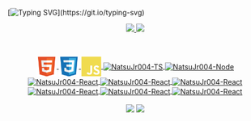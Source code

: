 
[![Typing SVG](https://readme-typing-svg.demolab.com?font=Fira+Code&weight=500&pause=1000&color=00adfe&center=true&vCenter=true&width=1000&lines=Ol%C3%A1%2C+Seja+Bem+Vindo(a);Satisfação+me+chamo+Natsu+Jr...;Amante+de+tecnologia+e+cybersecurity!)](https://git.io/typing-svg)
 
 <div align="center">
  <a href="https://github.com/NatsuJr004">
  <img height="41%"  src="https://github-readme-stats.vercel.app/api?username=natsujr004&show_icons=true&theme=algolia&include_all_commits=true&count_private=true"/>
  <img height="49%" src="https://github-readme-stats.vercel.app/api/top-langs/?username=natsujr004&layout=compact&langs_count=7&theme=algolia"/>
</div>
    
##
<div align="center"><br>
  <img align="center" alt="NatsuJr004-HTML" width="40" src="https://raw.githubusercontent.com/devicons/devicon/master/icons/html5/html5-original.svg">
  <img align="center" alt="NatsuJr004-CSS"  width="40" src="https://raw.githubusercontent.com/devicons/devicon/master/icons/css3/css3-original.svg">
  <img align="center" alt="NatsuJr004-Js"  width="40" src="https://raw.githubusercontent.com/devicons/devicon/master/icons/javascript/javascript-plain.svg">
  <img align="center" alt="NatsuJr004-TS"  width="40" src="https://cdn.jsdelivr.net/gh/devicons/devicon/icons/typescript/typescript-original.svg">
  <img align="center" alt="NatsuJr004-Node"  width="40" src="https://cdn.jsdelivr.net/gh/devicons/devicon/icons/nodejs/nodejs-original.svg">
  <img align="center" alt="NatsuJr004-React"  width="40" src="https://cdn.jsdelivr.net/gh/devicons/devicon/icons/react/react-original.svg">
  <img align="center" alt="NatsuJr004-React"  width="40" src="https://cdn.jsdelivr.net/gh/devicons/devicon@latest/icons/csharp/csharp-original.svg" />
  <img align="center" alt="NatsuJr004-React"  width="40" src="https://cdn.jsdelivr.net/gh/devicons/devicon@latest/icons/lua/lua-original.svg" />
  <img align="center" alt="NatsuJr004-React"  width="40" src="https://cdn.jsdelivr.net/gh/devicons/devicon@latest/icons/flutter/flutter-original.svg" />
  <img align="center" alt="NatsuJr004-React"  width="100" src="https://cdn.jsdelivr.net/gh/devicons/devicon@latest/icons/dart/dart-original-wordmark.svg" />
  <img align="center" alt="NatsuJr004-React"  width="100" height="50" src="https://cdn.jsdelivr.net/gh/devicons/devicon@latest/icons/discordjs/discordjs-original-wordmark.svg" />

<!-- https://cdn.jsdelivr.net/gh/devicons/devicon/icons/react/react-original.svg -->
</div>
<br>
<div align="center">
  <a href = "mailto:natsujr04@gmail.com"><img src="https://img.shields.io/badge/-Gmail-%23333?style=for-the-badge&logo=gmail&logoColor=white" target="_blank"></a>
  <a href="https://www.linkedin.com/in/eduardo-junior-46b668208/" target="_blank"><img src="https://img.shields.io/badge/-LinkedIn-%230077B5?style=for-the-badge&logo=linkedin&logoColor=white" target="_blank"></a> 
</div>

